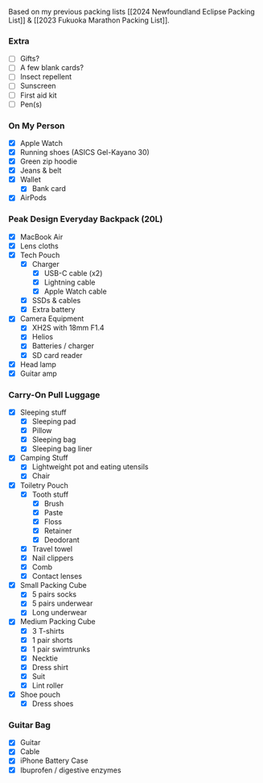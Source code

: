 Based on my previous packing lists [[2024 Newfoundland Eclipse Packing List]] & [[2023 Fukuoka Marathon Packing List]].
### Extra
- [ ] Gifts?
- [ ] A few blank cards?
- [ ] Insect repellent
- [ ] Sunscreen
- [ ] First aid kit
- [ ] Pen(s)
### On My Person
- [x] Apple Watch
- [x] Running shoes (ASICS Gel-Kayano 30)
- [x] Green zip hoodie
- [x] Jeans & belt
- [x] Wallet
	- [x] Bank card
- [x] AirPods
### Peak Design Everyday Backpack (20L)
- [x] MacBook Air
- [x] Lens cloths
- [x] Tech Pouch
	- [x] Charger
		- [x] USB-C cable (x2)
		- [x] Lightning cable
		- [x] Apple Watch cable
	- [x] SSDs & cables
	- [x] Extra battery
- [x] Camera Equipment
	- [x] XH2S with 18mm F1.4
	- [x] Helios
	- [x] Batteries / charger
	- [x] SD card reader
- [x] Head lamp
- [x] Guitar amp
### Carry-On Pull Luggage
- [x] Sleeping stuff
	- [x] Sleeping pad
	- [x] Pillow
	- [x] Sleeping bag
	- [x] Sleeping bag liner
- [x] Camping Stuff
	- [x] Lightweight pot and eating utensils
	- [x] Chair
- [x] Toiletry Pouch
	- [x] Tooth stuff
		- [x] Brush
	    - [x] Paste
	    - [x] Floss
	    - [x] Retainer
		- [x] Deodorant
	- [x] Travel towel
	- [x] Nail clippers
	- [x] Comb
	- [x] Contact lenses
- [x] Small Packing Cube
	- [x] 5 pairs socks
	- [x] 5 pairs underwear
	- [x] Long underwear
- [x] Medium Packing Cube
	- [x] 3 T-shirts
	- [x] 1 pair shorts
	- [x] 1 pair swimtrunks
	- [x] Necktie
	- [x] Dress shirt
	- [x] Suit
	- [x] Lint roller
- [x] Shoe pouch
	- [x] Dress shoes
### Guitar Bag
- [x] Guitar
- [x] Cable
- [x] iPhone Battery Case
- [x] Ibuprofen / digestive enzymes